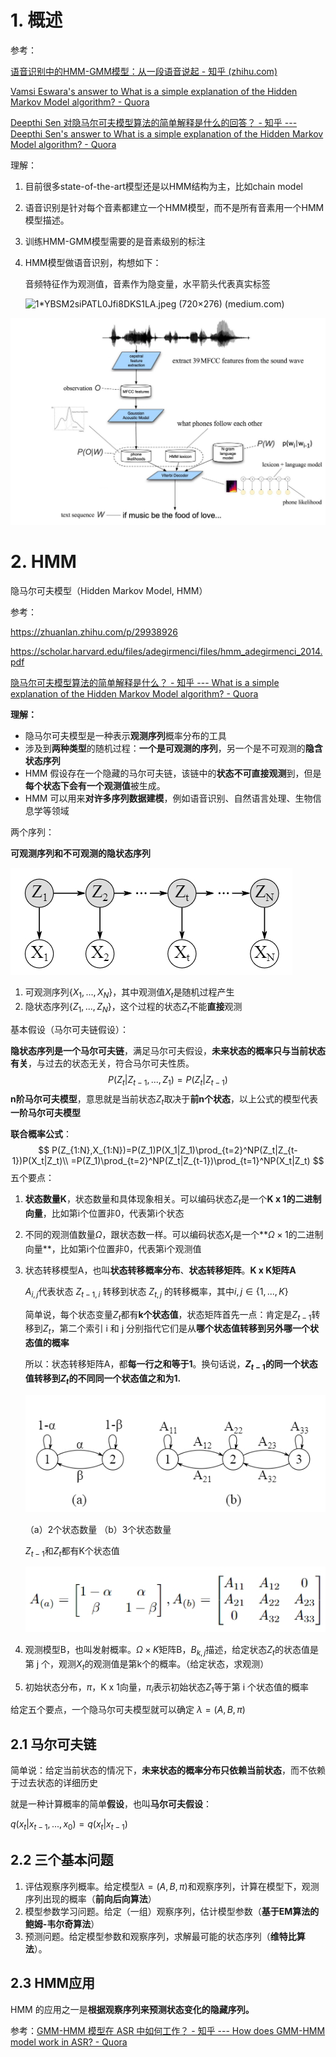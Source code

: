 # 1. 概述

参考：

[语音识别中的HMM-GMM模型：从一段语音说起 - 知乎 (zhihu.com)](https://zhuanlan.zhihu.com/p/63753017)

[Vamsi Eswara's answer to What is a simple explanation of the Hidden Markov Model algorithm? - Quora](https://www.quora.com/What-is-a-simple-explanation-of-the-Hidden-Markov-Model-algorithm/answer/Vamsi-Eswara?ch=10&oid=16055449&share=d12f7479&srid=3GOFIA&target_type=answer)

[Deepthi Sen 对隐马尔可夫模型算法的简单解释是什么的回答？ - 知乎 --- Deepthi Sen's answer to What is a simple explanation of the Hidden Markov Model algorithm? - Quora](https://www.quora.com/What-is-a-simple-explanation-of-the-Hidden-Markov-Model-algorithm/answer/Deepthi-Sen?srid=ObLE&share=1)

理解：

1. 目前很多state-of-the-art模型还是以HMM结构为主，比如chain model

2. 语音识别是针对每个音素都建立一个HMM模型，而不是所有音素用一个HMM模型描述。

3. 训练HMM-GMM模型需要的是音素级别的标注

4. HMM模型做语音识别，构想如下：

   音频特征作为观测值，音素作为隐变量，水平箭头代表真实标签

   ![1*YBSM2siPATL0Jfi8DKS1LA.jpeg (720×276) (medium.com)](https://miro.medium.com/v2/resize:fit:720/format:webp/1*YBSM2siPATL0Jfi8DKS1LA.jpeg)

![HMM-GMM](./../../示例图片/HMM-GMM.jpg)

# 2. HMM

隐马尔可夫模型（Hidden Markov Model, HMM）

参考：

https://zhuanlan.zhihu.com/p/29938926

https://scholar.harvard.edu/files/adegirmenci/files/hmm_adegirmenci_2014.pdf

[隐马尔可夫模型算法的简单解释是什么？ - 知乎 --- What is a simple explanation of the Hidden Markov Model algorithm? - Quora](https://www.quora.com/What-is-a-simple-explanation-of-the-Hidden-Markov-Model-algorithm)

**理解：**

- 隐马尔可夫模型是一种表示**观测序列**概率分布的工具
- 涉及到**两种类型**的随机过程：**一个是可观测的序列**，另一个是不可观测的**隐含状态序列**
- HMM 假设存在一个隐藏的马尔可夫链，该链中的**状态不可直接观测**到，但是**每个状态下会有一个观测值**被生成。
- HMM 可以用来**对许多序列数据建模**，例如语音识别、自然语言处理、生物信息学等领域

两个序列：

**可观测序列和不可观测的隐状态序列**

![HMM](../../示例图片/HMM.png)

1. 可观测序列$\{X_1,...,X_N\}$，其中观测值$X_t$是随机过程产生
2. 隐状态序列$\{Z_1,...,Z_N\}$，这个过程的状态$Z_t$不能**直接**观测

基本假设（马尔可夫链假设）：

**隐状态序列是一个马尔可夫链**，满足马尔可夫假设，**未来状态的概率只与当前状态有关**，与过去的状态无关，符合马尔可夫性质。
$$
P(Z_t|Z_{t-1},...,Z_1)=P(Z_t|Z_{t-1})
$$
**n阶马尔可夫模型**，意思就是当前状态$Z_t$取决于**前n个状态**，以上公式的模型代表**一阶马尔可夫模型**

**联合概率公式**：
$$
P(Z_{1:N},X_{1:N})=P(Z_1)P(X_1|Z_1)\prod_{t=2}^NP(Z_t|Z_{t-1})P(X_t|Z_t)\\
=P(Z_1)\prod_{t=2}^NP(Z_t|Z_{t-1})\prod_{t=1}^NP(X_t|Z_t)
$$
五个要点：

1. **状态数量K**，状态数量和具体现象相关。可以编码状态$Z_t$是一个**K x 1的二进制向量**，比如第i个位置非0，代表第i个状态

2. 不同的观测值数量$\Omega$，跟状态数一样。可以编码状态$X_t$是一个**$\Omega \times 1$的二进制向量**，比如第i个位置非0，代表第i个观测值

3. 状态转移模型A，也叫**状态转移概率分布**、**状态转移矩阵**。**K x K矩阵A**

   $A_{i,j}$代表状态 $Z_{t-1,i}$ 转移到状态 $Z_{t,j}$ 的转移概率，其中$i,j\in\{1,...,K\}$

   简单说，每个状态变量$Z_t$都有**k个状态值**，状态矩阵首先一点：肯定是$Z_{t-1}$转移到$Z_t$，第二个索引 i 和 j 分别指代它们是从**哪个状态值转移到另外哪一个状态值的概率**

   所以：状态转移矩阵A，都**每一行之和等于1**。换句话说，**$Z_{t-1}$的同一个状态值转移到$Z_t$的不同同一个状态值之和为1.**

   ![状态转移矩阵](../../示例图片/状态转移矩阵.png)

   （a）2个状态数量	（b）3个状态数量

   $Z_{t-1}$和$Z_t$都有K个状态值

   ![状态转移矩阵2](../../示例图片/状态转移矩阵2.png)

4. 观测模型B，也叫发射概率。$\Omega \times K$矩阵B，$B_{k,j}$描述，给定状态$Z_t$的状态值是第 j 个，观测$X_t$的观测值是第k个的概率。（给定状态，求观测）

5. 初始状态分布，$\pi$，K x 1向量，$\pi_i$表示初始状态$Z_1$等于第 i 个状态值的概率

给定五个要点，一个隐马尔可夫模型就可以确定 $\lambda=(A,B,\pi)$

## 2.1 马尔可夫链

简单说：给定当前状态的情况下，**未来状态的概率分布只依赖当前状态**，而不依赖于过去状态的详细历史

就是一种计算概率的简单**假设**，也叫**马尔可夫假设**：

$q(x_t|x_{t-1},...,x_0)=q(x_t|x_{t-1})$

## 2.2 三个基本问题

1. 评估观察序列概率。给定模型$\lambda=(A,B,\pi)$和观察序列，计算在模型下，观测序列出现的概率（**前向后向算法**）
2. 模型参数学习问题。给定（一组）观察序列，估计模型参数（**基于EM算法的鲍姆-韦尔奇算法**）
3. 预测问题。给定模型参数和观察序列，求解最可能的状态序列（**维特比算法**）。

## 2.3 HMM应用

HMM 的应用之一是**根据观察序列来预测状态变化的隐藏序列。**

参考：[GMM-HMM 模型在 ASR 中如何工作？ - 知乎 --- How does GMM-HMM model work in ASR? - Quora](https://www.quora.com/How-does-GMM-HMM-model-work-in-ASR)